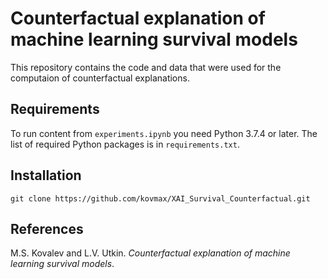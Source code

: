# Counterfactual explanation of machine learning survival models

This repository contains the code and data that were used for the computaion of counterfactual explanations.

## Requirements

To run content from `experiments.ipynb` you need Python 3.7.4 or later. The list of required Python packages is in `requirements.txt`.

## Installation

```
git clone https://github.com/kovmax/XAI_Survival_Counterfactual.git
```

## References

M.S. Kovalev and L.V. Utkin. *Counterfactual explanation of machine learning survival models*.
